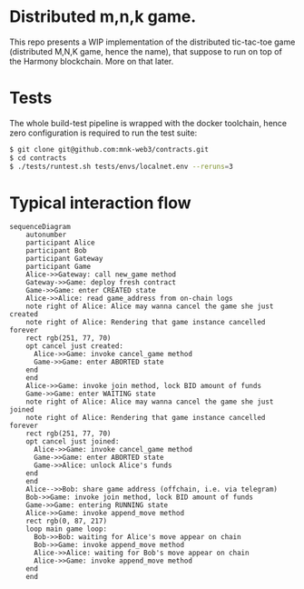 # Distributed m,n,k game.

This repo presents a WIP implementation of the distributed tic-tac-toe game (distributed M,N,K game, hence the name), that suppose to run on top of the Harmony blockchain. More on that later.

# Tests

The whole build-test pipeline is wrapped with the docker toolchain, hence zero configuration is required to run the test suite:
```bash
$ git clone git@github.com:mnk-web3/contracts.git
$ cd contracts
$ ./tests/runtest.sh tests/envs/localnet.env --reruns=3
```

# Typical interaction flow

```mermaid
sequenceDiagram
    autonumber
    participant Alice
    participant Bob
    participant Gateway
    participant Game
    Alice->>Gateway: call new_game method
    Gateway->>Game: deploy fresh contract
    Game->>Game: enter CREATED state
    Alice->>Alice: read game_address from on-chain logs
    note right of Alice: Alice may wanna cancel the game she just created
    note right of Alice: Rendering that game instance cancelled forever
    rect rgb(251, 77, 70)
    opt cancel just created:
      Alice->>Game: invoke cancel_game method
      Game->>Game: enter ABORTED state
    end
    end
    Alice->>Game: invoke join method, lock BID amount of funds
    Game->>Game: enter WAITING state
    note right of Alice: Alice may wanna cancel the game she just joined
    note right of Alice: Rendering that game instance cancelled forever
    rect rgb(251, 77, 70)
    opt cancel just joined:
      Alice->>Game: invoke cancel_game method
      Game->>Game: enter ABORTED state
      Game->>Alice: unlock Alice's funds
    end
    end
    Alice-->>Bob: share game address (offchain, i.e. via telegram)
    Bob->>Game: invoke join method, lock BID amount of funds
    Game->>Game: entering RUNNING state
    Alice->>Game: invoke append_move method
    rect rgb(0, 87, 217)
    loop main game loop:
      Bob->>Bob: waiting for Alice's move appear on chain
      Bob->>Game: invoke append_move method
      Alice->>Alice: waiting for Bob's move appear on chain
      Alice->>Game: invoke append_move method
    end
    end
```
